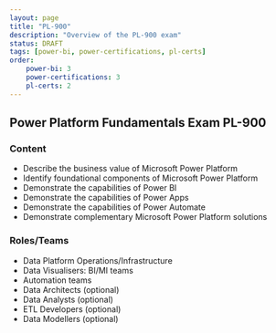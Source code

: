 ```yaml
---
layout: page
title: "PL-900"
description: "Overview of the PL-900 exam"
status: DRAFT
tags: [power-bi, power-certifications, pl-certs]
order: 
    power-bi: 3
    power-certifications: 3
    pl-certs: 2
---
```

## Power Platform Fundamentals Exam PL-900  
  
### Content  
  
- Describe the business value of Microsoft Power Platform
- Identify foundational components of Microsoft Power Platform
- Demonstrate the capabilities of Power BI
- Demonstrate the capabilities of Power Apps
- Demonstrate the capabilities of Power Automate
- Demonstrate complementary Microsoft Power Platform solutions  
  
### Roles/Teams  
  
- Data Platform Operations/Infrastructure
- Data Visualisers: BI/MI teams
- Automation teams  
- Data Architects (optional)
- Data Analysts (optional)
- ETL Developers (optional)
- Data Modellers (optional)